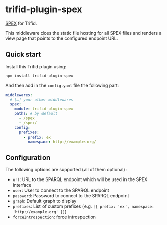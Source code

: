 # trifid-plugin-spex

[SPEX](https://github.com/zazuko/spex) for Trifid.

This middleware does the static file hosting for all SPEX files and renders a view page that points to the configured endpoint URL.

## Quick start

Install this Trifid plugin using:

```sh
npm install trifid-plugin-spex
```

And then add in the `config.yaml` file the following part:

```yaml
middlewares:
  # […] your other middlewares
  spex:
    module: trifid-plugin-spex
    paths: # by default
      - /spex
      - /spex/
    config:
      prefixes:
        - prefix: ex
          namespace: http://example.org/
```

## Configuration

The following options are supported (all of them optional):

- `url`: URL to the SPARQL endpoint which will be used in the SPEX interface
- `user`: User to connect to the SPARQL endpoint
- `password`: Password to connect to the SPARQL endpoint
- `graph`: Default graph to display
- `prefixes`: List of custom prefixes (e.g. `[{ prefix: 'ex', namespace: 'http://example.org' }]`)
- `forceIntrospection`: force introspection
